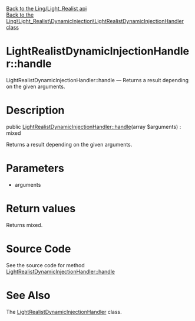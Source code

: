 [Back to the Ling/Light_Realist api](https://github.com/lingtalfi/Light_Realist/blob/master/doc/api/Ling/Light_Realist.md)<br>
[Back to the Ling\Light_Realist\DynamicInjection\LightRealistDynamicInjectionHandler class](https://github.com/lingtalfi/Light_Realist/blob/master/doc/api/Ling/Light_Realist/DynamicInjection/LightRealistDynamicInjectionHandler.md)


LightRealistDynamicInjectionHandler::handle
================



LightRealistDynamicInjectionHandler::handle — Returns a result depending on the given arguments.




Description
================


public [LightRealistDynamicInjectionHandler::handle](https://github.com/lingtalfi/Light_Realist/blob/master/doc/api/Ling/Light_Realist/DynamicInjection/LightRealistDynamicInjectionHandler/handle.md)(array $arguments) : mixed




Returns a result depending on the given arguments.




Parameters
================


- arguments

    


Return values
================

Returns mixed.








Source Code
===========
See the source code for method [LightRealistDynamicInjectionHandler::handle](https://github.com/lingtalfi/Light_Realist/blob/master/DynamicInjection/LightRealistDynamicInjectionHandler.php#L22-L58)


See Also
================

The [LightRealistDynamicInjectionHandler](https://github.com/lingtalfi/Light_Realist/blob/master/doc/api/Ling/Light_Realist/DynamicInjection/LightRealistDynamicInjectionHandler.md) class.



